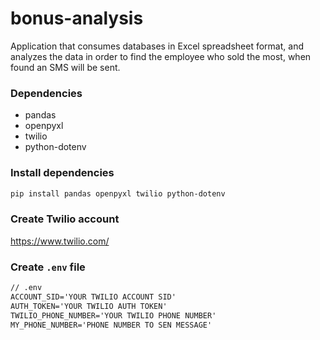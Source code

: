 # bonus-analysis
Application that consumes databases in Excel spreadsheet format, and analyzes the data in order to find the employee who sold the most, when found an SMS will be sent.

### Dependencies
- pandas
- openpyxl
- twilio
- python-dotenv

### Install dependencies
```bash
pip install pandas openpyxl twilio python-dotenv
```

### Create Twilio account
https://www.twilio.com/

### Create `.env` file
```txt
// .env
ACCOUNT_SID='YOUR TWILIO ACCOUNT SID'
AUTH_TOKEN='YOUR TWILIO AUTH TOKEN'
TWILIO_PHONE_NUMBER='YOUR TWILIO PHONE NUMBER'
MY_PHONE_NUMBER='PHONE NUMBER TO SEN MESSAGE'
```
